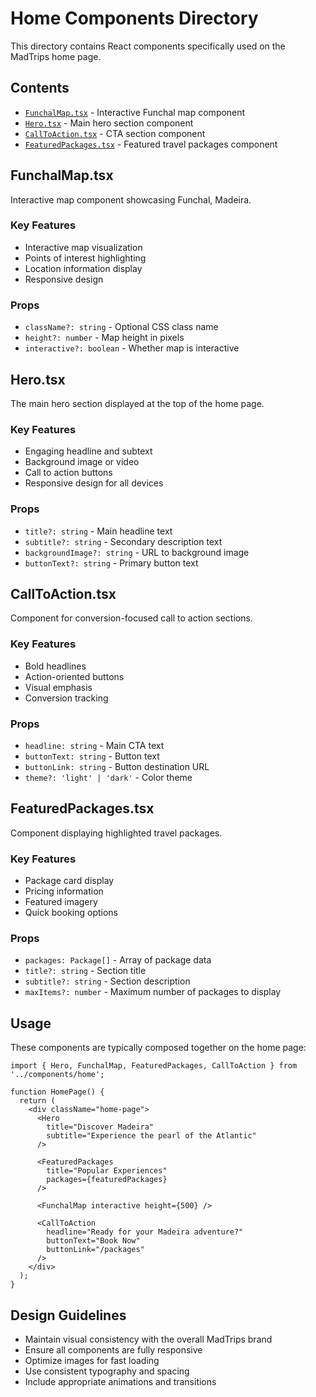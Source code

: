 # Home Components Directory

This directory contains React components specifically used on the MadTrips home page.

## Contents

- [`FunchalMap.tsx`](#funchapmaptsx) - Interactive Funchal map component
- [`Hero.tsx`](#herotsx) - Main hero section component
- [`CallToAction.tsx`](#calltoactiontsx) - CTA section component
- [`FeaturedPackages.tsx`](#featuredpackagestsx) - Featured travel packages component

## FunchalMap.tsx

Interactive map component showcasing Funchal, Madeira.

### Key Features
- Interactive map visualization
- Points of interest highlighting
- Location information display
- Responsive design

### Props
- `className?: string` - Optional CSS class name
- `height?: number` - Map height in pixels
- `interactive?: boolean` - Whether map is interactive

## Hero.tsx

The main hero section displayed at the top of the home page.

### Key Features
- Engaging headline and subtext
- Background image or video
- Call to action buttons
- Responsive design for all devices

### Props
- `title?: string` - Main headline text
- `subtitle?: string` - Secondary description text
- `backgroundImage?: string` - URL to background image
- `buttonText?: string` - Primary button text

## CallToAction.tsx

Component for conversion-focused call to action sections.

### Key Features
- Bold headlines
- Action-oriented buttons
- Visual emphasis
- Conversion tracking

### Props
- `headline: string` - Main CTA text
- `buttonText: string` - Button text
- `buttonLink: string` - Button destination URL
- `theme?: 'light' | 'dark'` - Color theme

## FeaturedPackages.tsx

Component displaying highlighted travel packages.

### Key Features
- Package card display
- Pricing information
- Featured imagery
- Quick booking options

### Props
- `packages: Package[]` - Array of package data
- `title?: string` - Section title
- `subtitle?: string` - Section description
- `maxItems?: number` - Maximum number of packages to display

## Usage

These components are typically composed together on the home page:

```tsx
import { Hero, FunchalMap, FeaturedPackages, CallToAction } from '../components/home';

function HomePage() {
  return (
    <div className="home-page">
      <Hero 
        title="Discover Madeira" 
        subtitle="Experience the pearl of the Atlantic"
      />
      
      <FeaturedPackages 
        title="Popular Experiences" 
        packages={featuredPackages}
      />
      
      <FunchalMap interactive height={500} />
      
      <CallToAction 
        headline="Ready for your Madeira adventure?" 
        buttonText="Book Now"
        buttonLink="/packages"
      />
    </div>
  );
}
```

## Design Guidelines

- Maintain visual consistency with the overall MadTrips brand
- Ensure all components are fully responsive
- Optimize images for fast loading
- Use consistent typography and spacing
- Include appropriate animations and transitions 